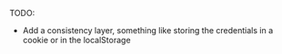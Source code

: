 TODO:
* Add a consistency layer, something like storing the credentials in a cookie or in the localStorage
